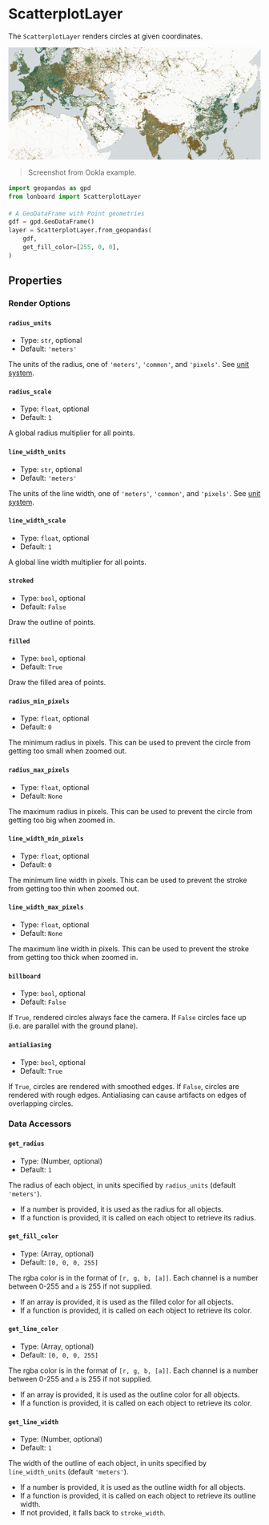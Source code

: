 # ScatterplotLayer

The `ScatterplotLayer` renders circles at given coordinates.

![](../img/scatterplot-layer-network-speeds.jpg)

> Screenshot from Ookla example.

```py
import geopandas as gpd
from lonboard import ScatterplotLayer

# A GeoDataFrame with Point geometries
gdf = gpd.GeoDataFrame()
layer = ScatterplotLayer.from_geopandas(
    gdf,
    get_fill_color=[255, 0, 0],
)
```

## Properties

<!-- Inherits from all [Base Layer](https://deck.gl/docs/api-reference/core/layer) properties. -->

### Render Options

#### `radius_units`

- Type: `str`, optional
- Default: `'meters'`

The units of the radius, one of `'meters'`, `'common'`, and `'pixels'`. See [unit system](https://deck.gl/docs/developer-guide/coordinate-systems#supported-units).

#### `radius_scale`

- Type: `float`, optional
- Default: `1`

A global radius multiplier for all points.

#### `line_width_units`

- Type: `str`, optional
- Default: `'meters'`

The units of the line width, one of `'meters'`, `'common'`, and `'pixels'`. See [unit system](https://deck.gl/docs/developer-guide/coordinate-systems#supported-units).

#### `line_width_scale`

- Type: `float`, optional
- Default: `1`

A global line width multiplier for all points.

#### `stroked`

- Type: `bool`, optional
- Default: `False`

Draw the outline of points.

#### `filled`

- Type: `bool`, optional
- Default: `True`

Draw the filled area of points.

#### `radius_min_pixels`

- Type: `float`, optional
- Default: `0`

The minimum radius in pixels. This can be used to prevent the circle from getting too small when zoomed out.

#### `radius_max_pixels`

- Type: `float`, optional
- Default: `None`

The maximum radius in pixels. This can be used to prevent the circle from getting too big when zoomed in.

#### `line_width_min_pixels`

- Type: `float`, optional
- Default: `0`

The minimum line width in pixels. This can be used to prevent the stroke from getting too thin when zoomed out.

#### `line_width_max_pixels`

- Type: `float`, optional
- Default: `None`

The maximum line width in pixels. This can be used to prevent the stroke from getting too thick when zoomed in.

#### `billboard`

- Type: `bool`, optional
- Default: `False`

If `True`, rendered circles always face the camera. If `False` circles face up (i.e. are parallel with the ground plane).

#### `antialiasing`

- Type: `bool`, optional
- Default: `True`

If `True`, circles are rendered with smoothed edges. If `False`, circles are rendered with rough edges. Antialiasing can cause artifacts on edges of overlapping circles.

### Data Accessors

#### `get_radius`

- Type: (Number, optional)
- Default: `1`

The radius of each object, in units specified by `radius_units` (default `'meters'`).

- If a number is provided, it is used as the radius for all objects.
- If a function is provided, it is called on each object to retrieve its radius.

#### `get_fill_color`

- Type: (Array, optional)
- Default: `[0, 0, 0, 255]`

The rgba color is in the format of `[r, g, b, [a]]`. Each channel is a number between 0-255 and `a` is 255 if not supplied.

- If an array is provided, it is used as the filled color for all objects.
- If a function is provided, it is called on each object to retrieve its color.

#### `get_line_color`

- Type: (Array, optional)
- Default: `[0, 0, 0, 255]`

The rgba color is in the format of `[r, g, b, [a]]`. Each channel is a number between 0-255 and `a` is 255 if not supplied.

- If an array is provided, it is used as the outline color for all objects.
- If a function is provided, it is called on each object to retrieve its color.

#### `get_line_width`

- Type: (Number, optional)
- Default: `1`

The width of the outline of each object, in units specified by `line_width_units` (default `'meters'`).

- If a number is provided, it is used as the outline width for all objects.
- If a function is provided, it is called on each object to retrieve its outline width.
- If not provided, it falls back to `stroke_width`.
